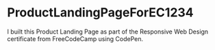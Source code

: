# ProductLandingPageForEC1234
I built this Product Landing Page as part of the Responsive Web Design certificate from FreeCodeCamp using CodePen.
